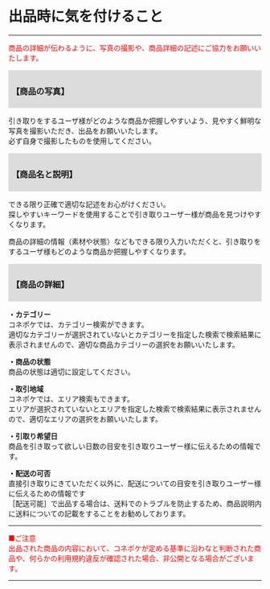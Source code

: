 # 出品時に気を付けること  
<hr>
<font color="#ff0000">商品の詳細が伝わるように、写真の撮影や、商品詳細の記述にご協力をお願いいたします。
</font>

<div style="padding: 5px; margin-top: 15px; margin-bottom: 15px; border: 1px solid #dcdcdc; background-color: #dcdcdc;"><h3>【商品の写真】</h3></div>

引き取りをするユーザ様がどのような商品か把握しやすいよう、見やすく鮮明な写真を撮影いただき、出品をお願いいたします。<br>
必ず自身で撮影したものを使用してください。<br>

<div style="padding: 5px; margin-top: 15px; margin-bottom: 15px; border: 1px solid #dcdcdc; background-color: #dcdcdc;"><h3>【商品名と説明】</h3></div>

できる限り正確で適切な記述をお心がけください。<br>
探しやすいキーワードを使用することで引き取りユーザー様が商品を見つけやすくなります。

商品の詳細の情報（素材や状態）などもできる限り入力いただくと、引き取りをするユーザ様もどのような商品か把握しやすくなります。

<div style="padding: 5px; margin-top: 15px; margin-bottom: 15px; border: 1px solid #dcdcdc; background-color: #dcdcdc;"><h3>【商品の詳細】</h3></div>

<b>・カテゴリー</b> <br>
コネポケでは、カテゴリー検索ができます。<br>
適切なカテゴリーが選択されていないとカテゴリーを指定した検索で検索結果に表示されませんので、適切な商品カテゴリーの選択をお願いいたします。

<b>・商品の状態</b> <br>
商品の状態は適切に設定してください。

<b>・取引地域</b> <br>
コネポケでは、エリア検索もできます。<br>
エリアが選択されていないとエリアを指定した検索で検索結果に表示されませんので、適切なエリアの選択をお願いいたします。

<b>・引取り希望日</b> <br>
商品を引き取って欲しい日数の目安を引き取りユーザー様に伝えるための情報です。

<b>・配送の可否</b> <br>
直接引き取りにきていただく以外に、配送についての目安を引き取りユーザー様に伝えるための情報です<br> 
［配送可能］で出品する場合は、送料でのトラブルを防止するため、商品説明内に送料についての記載をすることをお勧めしております。

<hr>
<font color="#ff0000">■ご注意<br>
出品された商品の内容において、コネポケが定める基準に沿わなと判断された商品や、何らかの利用規約違反が確認された場合、非公開となる場合がございます。
</font><hr>